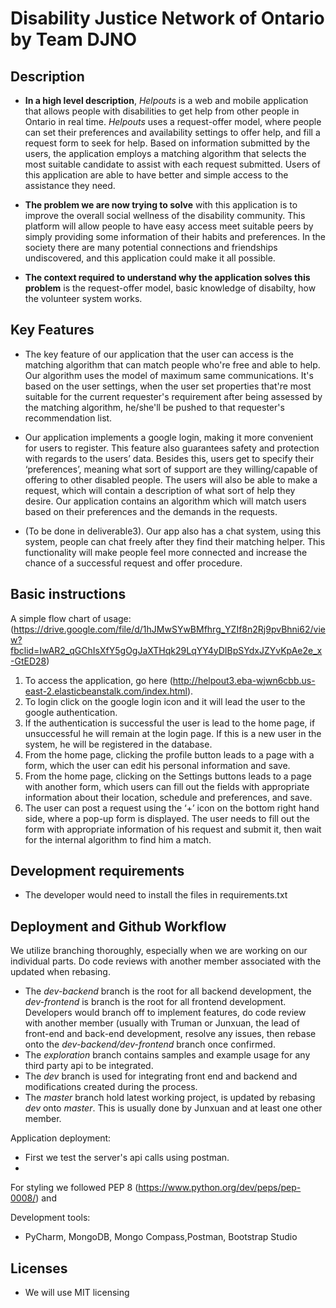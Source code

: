 # Disability Justice Network of Ontario by Team DJNO

## Description

- **In a high level description**, _Helpouts_ is a web and mobile application that allows people with disabilities to get help from other people in Ontario in real time. _Helpouts_ uses a request-offer model, where people can set their preferences and availability settings to offer help, and fill a request form to seek for help. Based on information submitted by the users, the application employs a matching algorithm that selects the most suitable candidate to assist with each request submitted. Users of this application are able to have better and simple access to the assistance they need.


- **The problem we are now trying to solve** with this application is to improve the overall social wellness of the disability community. This platform will allow people to have easy access meet suitable peers by simply providing some information of their habits and preferences. In the society there are many potential connections and friendships undiscovered, and this application could make it all possible.

- **The context required to understand why the application solves this problem** is the request-offer model, basic knowledge of disabilty, how the volunteer system works.

## Key Features

- The key feature of our application that the user can access is the matching algorithm that can match people who're free and able to help. Our algorithm uses the model of maximum same communications. It's based on the user settings, when the user set properties that're most suitable for the current requester's requirement after being assessed by the matching algorithm, he/she'll be pushed to that requester's recommendation list.

- Our application implements a google login, making it more convenient for users to register. This feature also guarantees safety and protection with regards to the users’ data. Besides this, users get to specify their ‘preferences’, meaning what sort of support are they willing/capable of offering to other disabled people. The users will also be able to make a request, which will contain a description of what sort of help they desire. Our application contains an algorithm which will match users based on their preferences and the demands in the requests.

- (To be done in deliverable3). Our app also has a chat system, using this system, people can chat freely after they find their matching helper. This functionality will make
  people feel more connected and increase the chance of a successful request and offer procedure.

## Basic instructions

A simple flow chart of usage: (https://drive.google.com/file/d/1hJMwSYwBMfhrg_YZIf8n2Rj9pvBhni62/view?fbclid=IwAR2_qGChIsXfY5gOgJaXTHqk29LqYY4yDIBpSYdxJZYvKpAe2e_x-GtED28)
1.	To access the application, go here (http://helpout3.eba-wjwn6cbb.us-east-2.elasticbeanstalk.com/index.html).
2.	To login click on the google login icon and it will lead the user to the google authentication.
3.	If the authentication is successful the user is lead to the home page, if unsuccessful he will remain at the login page. If this is a new user in the system, he will be registered in the database.
4.	From the home page, clicking the profile button leads to a page with a form, which the user can edit his personal information and save.
5.	From the home page, clicking on the Settings buttons leads to a page with another form, which users can fill out the fields with appropriate information about their location, schedule and preferences, and save.
6.	The user can post a request using the ‘+’ icon on the bottom right hand side, where a pop-up form is displayed. The user needs to fill out the form with appropriate information of his request and submit it, then wait for the internal algorithm to find him a match.

## Development requirements

- The developer would need to install the files in requirements.txt

## Deployment and Github Workflow
We utilize branching thoroughly, especially when we are working on our individual parts. Do code reviews with another member associated with the updated when rebasing.
- The *dev-backend* branch is the root for all backend development, the *dev-frontend* is branch is the root for all frontend development. Developers would branch off to implement features, do code review with another member (usually with Truman or Junxuan, the lead of front-end and back-end development, resolve any issues, then rebase onto the *dev-backend/dev-frontend* branch once confirmed.
- The *exploration* branch contains samples and example usage for any third party api to be integrated.
- The *dev* branch is used for integrating front end and backend and modifications created during the process.
- The *master* branch hold latest working project, is updated by rebasing *dev* onto *master*. This is usually done by Junxuan and at least one other member.

Application deployment: 
- First we test the server's api calls using postman.
- 

For styling we followed PEP 8 (https://www.python.org/dev/peps/pep-0008/) and 

Development tools:
- PyCharm, MongoDB, Mongo Compass,Postman, Bootstrap Studio

## Licenses

- We will use MIT licensing


